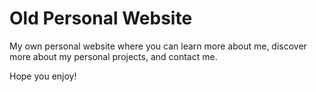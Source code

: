 # **Old** Personal Website
My own personal website where you can learn more about me, discover more about my personal projects, and contact me.

Hope you enjoy!
